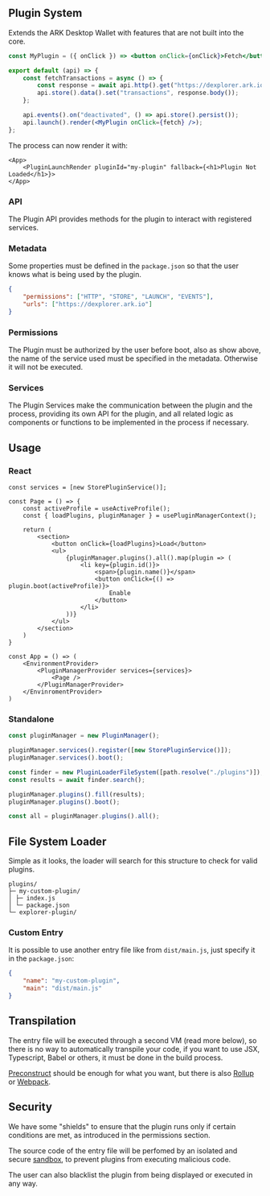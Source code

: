 ## Plugin System

Extends the ARK Desktop Wallet with features that are not built into the core.

```jsx
const MyPlugin = ({ onClick }) => <button onClick={onClick}>Fetch</button>;

export default (api) => {
	const fetchTransactions = async () => {
		const response = await api.http().get("https://dexplorer.ark.io/api/transactions");
		api.store().data().set("transactions", response.body());
	};

	api.events().on("deactivated", () => api.store().persist());
	api.launch().render(<MyPlugin onClick={fetch} />);
};
```

The process can now render it with:

```tsx
<App>
	<PluginLaunchRender pluginId="my-plugin" fallback={<h1>Plugin Not Loaded</h1>}>
</App>
```

### API

The Plugin API provides methods for the plugin to interact with registered services.

### Metadata

Some properties must be defined in the `package.json` so that the user knows what is being used by the plugin.

```json
{
	"permissions": ["HTTP", "STORE", "LAUNCH", "EVENTS"],
	"urls": ["https://dexplorer.ark.io"]
}
```

### Permissions

The Plugin must be authorized by the user before boot, also as show above, the name of the service used must be specified in the metadata. Otherwise it will not be executed.

### Services

The Plugin Services make the communication between the plugin and the process, providing its own API for the plugin, and all related logic as components or functions to be implemented in the process if necessary.

## Usage

### React

```tsx
const services = [new StorePluginService()];

const Page = () => {
	const activeProfile = useActiveProfile();
	const { loadPlugins, pluginManager } = usePluginManagerContext();

	return (
		<section>
			<button onClick={loadPlugins}>Load</button>
			<ul>
				{pluginManager.plugins().all().map(plugin => (
					<li key={plugin.id()}>
						<span>{plugin.name()}</span>
						<button onClick={() => plugin.boot(activeProfile)}>
							Enable
						</button>
					</li>
				))}
			</ul>
		</section>
	)
}

const App = () => (
	<EnvironmentProvider>
		<PluginManagerProvider services={services}>
			<Page />
		</PluginManagerProvider>
	</EnvinromentProvider>
)
```

### Standalone

```ts
const pluginManager = new PluginManager();

pluginManager.services().register([new StorePluginService()]);
pluginManager.services().boot();

const finder = new PluginLoaderFileSystem([path.resolve("./plugins")]);
const results = await finder.search();

pluginManager.plugins().fill(results);
pluginManager.plugins().boot();

const all = pluginManager.plugins().all();
```

## File System Loader

Simple as it looks, the loader will search for this structure to check for valid plugins.

```
plugins/
├─ my-custom-plugin/
│ ├─ index.js
│ └─ package.json
└─ explorer-plugin/
```

### Custom Entry

It is possible to use another entry file like from `dist/main.js`, just specify it in the `package.json`:

```json
{
	"name": "my-custom-plugin",
	"main": "dist/main.js"
}
```

## Transpilation

The entry file will be executed through a second VM (read more below), so there is no way to automatically transpile your code, if you want to use JSX, Typescript, Babel or others, it must be done in the build process.

[Preconstruct](https://github.com/preconstruct/preconstruct) should be enough for what you want, but there is also [Rollup](https://github.com/rollup/rollup) or [Webpack](https://github.com/webpack/webpack).

## Security

We have some "shields" to ensure that the plugin runs only if certain conditions are met, as introduced in the permissions section.

The source code of the entry file will be perfomed by an isolated and secure [sandbox](https://github.com/patriksimek/vm2), to prevent plugins from executing malicious code.

The user can also blacklist the plugin from being displayed or executed in any way.
